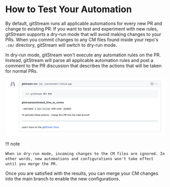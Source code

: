 # How to Test Your Automation

By default, gitStream runs all applicable automations for every new PR and change to existing PR. If you want to test and experiment with new rules, gitStream supports a dry-run mode that will avoid making changes to your PRs. When you commit changes to any CM files found inside your repo's `.cm/` directory, gitStream will switch to dry-run mode.

In dry-run mode, gitStream won't execute any automation rules on the PR. Instead, gitStream will parse all applicable automation rules and post a comment to the PR discussion that describes the actions that will be taken for normal PRs.

![dry-run mode](/screenshots/dry-run-mode.png)

!!! note

	When in dry-run mode, incoming changes to the CM files are ignored. In other words, new automations and configurations won't take effect until you merge the PR.

Once you are satisfied with the results, you can merge your CM changes into the main branch to enable the new configurations.

